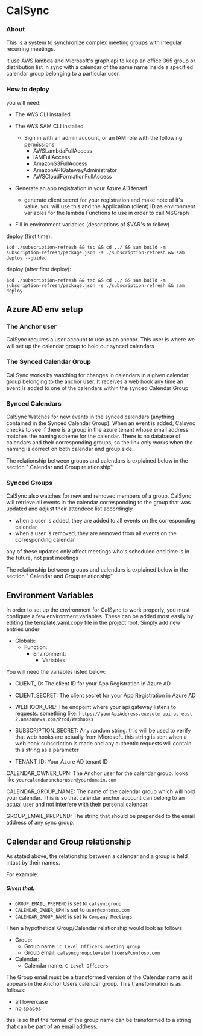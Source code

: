 # CalSync

### About

This is a system to synchronize complex meeting groups with irregular recurring meetings.

it use AWS lambda and Microsoft's graph api to keep an office 365 group or distribution list in sync with a calendar of the same name inside a specified calendar group belonging to a particular user.
### How to deploy


you will need:
 - The AWS CLI installed
 - The AWS SAM CLI installed
	 - Sign in with an admin account, or an IAM role with the following permissions
		 - AWSLambdaFullAccess
		 - IAMFullAccess
		 - AmazonS3FullAccess
		 - AmazonAPIGatewayAdministrator
		 - AWSCloudFormationFullAccess
		 
 - Generate an app registration in your Azure AD tenant
	 - generate client secret for your registration and make note of it's value. you will use this and the Application (client) ID as environment variables for the lambda Functions to use in order to call MSGraph
 - Fill in environment variables (descriptions of $VAR's to follow)

deploy (first time): 

    $cd ./subscription-refresh && tsc && cd ../ && sam build -m subscription-refresh/package.json -s ./subscription-refresh && sam deploy --guided

deploy (after first deploy): 

    $cd ./subscription-refresh && tsc && cd ../ && sam build -m subscription-refresh/package.json -s ./subscription-refresh && sam deploy


## Azure AD env setup

### The Anchor user
CalSync requires a user account to use as an anchor. This user is where we will set up the calendar group to hold our synced calendars

###  The Synced Calendar Group
Cal Sync works by watching for changes in calendars in a given calendar group belonging to the anchor user. It receives a web hook any time an event Is added to one of the calendars within the synced Calendar Group

### Synced Calendars
CalSync Watches for new events in the synced calendars (anything contained in the Synced Calendar Group). When an event is added, Calsync checks to see If there is a group in the azure tenant whose email address matches the naming scheme for the calendar. There is no database of calendars and their corresponding groups, so the link only works when the naming is correct on both calendar and group side.

The relationship between groups and calendars is explained below in the section " Calendar and Group relationship"


### Synced Groups

CalSync also watches for new and removed members of a group. CalSync will retrieve all events in the calendar corresponding to the group that was updated and adjust their attendeee list accordingly.

- when a user is added, they are added to all events on the corresponding calendar
- when a user is removed, they are removed from all events on the corresponding calendar

any of these updates only affect meetings who's scheduled end time is in the future, not past meetings

The relationship between groups and calendars is explained below in the section " Calendar and Group relationship"



## Environment Variables
 In order to set up the environment for CalSync to work properly, you must configure a few environment variables. These can be added most easily by editing the template.yaml.copy file in the project root. Simply add new entries under

- Globals:
	- Function:
		- Environment:
			- Variables:

You will need the variables listed below:
 - CLIENT_ID: The client ID for your App Registration in Azure AD

- CLIENT_SECRET: The client secret for your App Registration in Azure AD

- WEBHOOK_URL: The endpoint where your api gateway listens to requests. something like: `https://yourApiAddress.execute-api.us-east-2.amazonaws.com/Prod/Webhooks`

- SUBSCRIPTION_SECRET: Any random string. this will be used to verify that web hooks are actually from Microsoft. this string is sent when a web hook subscription is made and any authentic requests will contain this string as a parameter

- TENANT_ID: Your Azure AD tenant ID

CALENDAR_OWNER_UPN: The Anchor user for the calendar group. looks like `yourcalendaranchoruser@yourdomain.com`

CALENDAR_GROUP_NAME: The name of the calendar group which will hold your calendar. This is so that calendar anchor account can belong to an actual user and not interfere with their personal calendar.

GROUP_EMAIL_PREPEND: The string that should be prepended to the email address of any sync group.



## Calendar and Group relationship

As stated above, the relationship between a calendar and a group is held intact by their names.

For example:
##### Given that:
- `GROUP_EMAIL_PREPEND` is set to `calsyncgroup`
-  `CALENDAR_OWNER_UPN` is set to `user@contoso.com`
- `CALENDAR_GROUP_NAME`  is set to `Company Meetings`

Then a hypothetical Group/Calendar relationship would look as follows.

 - Group:
	 - Group name : `C Level Officers meeting group`
	- Group email: `calsyncgroupclevelofficers@contoso.com`
- Calendar: 
	- Calendar name: `C Level Officers`

The Group email must be a transformed version of the Calendar name as it appears in the Anchor Users calendar group. This transformation is as follows: 
- all lowercase
- no spaces

this is so that the format of the group name can be transformed to a string that can be part of an email address.
